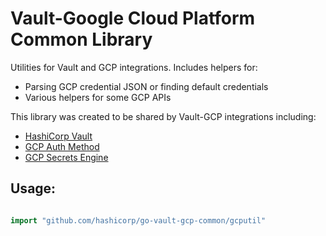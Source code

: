 # Vault-Google Cloud Platform Common Library

Utilities for Vault and GCP integrations. Includes helpers for:
- Parsing GCP credential JSON or finding default credentials
- Various helpers for some GCP APIs

This library was created to be shared by Vault-GCP integrations including:
- [HashiCorp Vault](https://github.com/hashicorp/vault)
- [GCP Auth Method](https://github.com/hashicorp/vault-plugin-auth-gcp)
- [GCP Secrets Engine](https://github.com/hashicorp/vault-plugin-secrets-gcp)

## Usage:

```go

import "github.com/hashicorp/go-vault-gcp-common/gcputil"
```
